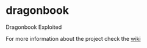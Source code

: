 # dragonbook
Dragonbook Exploited

For more information about the project check the [wiki](https://github.com/andrewgrider/dragonbook/wiki/What-this-is)
